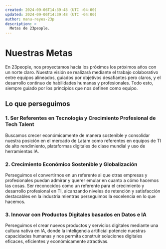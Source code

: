 ```yaml
---
created: 2024-09-06T14:39:48 (UTC -04:00)
updated: 2024-09-06T14:39:48 (UTC -04:00)
author: manu-reyes-23p
description: >
  Metas de 23people.
---
```


# Nuestras Metas

En 23people, nos proyectamos hacia los próximos los próximos años con un norte claro. Nuestra visión se realizará mediante el trabajo colaborativo entre equipos alineados, guiados por objetivos desafiantes pero claros, y el desarrollo continuo de habilidades humanas y profesionales. Todo esto, siempre guiado por los principios que nos definen como equipo.

## Lo que perseguimos

### 1. Ser Referentes en Tecnología y Crecimiento Profesional de Tech Talent

Buscamos crecer económicamente de manera sostenible y consolidar nuestra posición en el mercado de Latam como referentes en equipos de TI de alto rendimiento,  plataformas digitales de clase mundial y uso de herramientas IA.

### 2. Crecimiento Económico Sostenible y Globalización

Perseguimos el convertirnos en un referente al que otras empresas y profesionales puedan admirar y querer emular en cuanto a cómo hacemos las cosas. Ser reconocidos como un referente para el crecimiento y desarrollo profesional en TI, alcanzando niveles de retención y satisfacción destacables en la industria mientras perseguimos la excelencia en lo que hacemos.

### 3. Innovar con Productos Digitales basados en Datos e IA

Perseguimos el crear nuevos productos y servicios digitales mediante una cultura nativa en IA, donde la inteligencia artificial potencie nuestras capacidades humanas y nos permita construir soluciones digitales eficaces, eficientes y económicamente atractivas.
